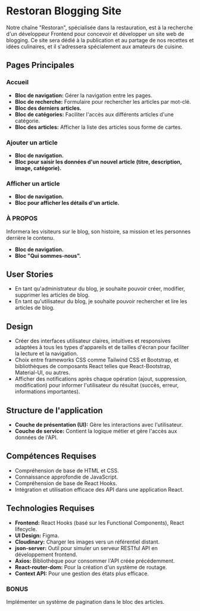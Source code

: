 # Restoran Blogging Site

Notre chaîne "Restoran", spécialisée dans la restauration, est à la recherche d'un développeur Frontend pour concevoir et développer un site web de blogging. Ce site sera dédié à la publication et au partage de nos recettes et idées culinaires, et il s'adressera spécialement aux amateurs de cuisine.

## Pages Principales

### Accueil

- **Bloc de navigation:** Gérer la navigation entre les pages.
- **Bloc de recherche:** Formulaire pour rechercher les articles par mot-clé.
- **Bloc des derniers articles.**
- **Bloc de catégories:** Faciliter l'accès aux différents articles d'une catégorie.
- **Bloc des articles:** Afficher la liste des articles sous forme de cartes.

### Ajouter un article

- **Bloc de navigation.**
- **Bloc pour saisir les données d'un nouvel article (titre, description, image, catégorie).**

### Afficher un article

- **Bloc de navigation.**
- **Bloc pour afficher les détails d'un article.**

### À PROPOS

Informera les visiteurs sur le blog, son histoire, sa mission et les personnes derrière le contenu.
- **Bloc de navigation.**
- **Bloc "Qui sommes-nous".**

## User Stories

- En tant qu'administrateur du blog, je souhaite pouvoir créer, modifier, supprimer les articles de blog.
- En tant qu'utilisateur du blog, je souhaite pouvoir rechercher et lire les articles de blog.

## Design

- Créer des interfaces utilisateur claires, intuitives et responsives adaptées à tous les types d'appareils et de tailles d'écran pour faciliter la lecture et la navigation.
- Choix entre frameworks CSS comme Tailwind CSS et Bootstrap, et bibliothèques de composants React telles que React-Bootstrap, Material-UI, ou autres.
- Afficher des notifications après chaque opération (ajout, suppression, modification) pour informer l'utilisateur du résultat (succès, erreur, informations importantes).

## Structure de l'application

- **Couche de présentation (UI):** Gère les interactions avec l'utilisateur.
- **Couche de service:** Contient la logique métier et gère l'accès aux données de l'API.

## Compétences Requises

- Compréhension de base de HTML et CSS.
- Connaissance approfondie de JavaScript.
- Compréhension de base de React Hooks.
- Intégration et utilisation efficace des API dans une application React.

## Technologies Requises

- **Frontend:** React Hooks (basé sur les Functional Components), React lifecycle.
- **UI Design:** Figma.
- **Cloudinary:** Charger les images vers un référentiel distant.
- **json-server:** Outil pour simuler un serveur RESTful API en développement frontend.
- **Axios:** Bibliothèque pour consommer l'API créée précédemment.
- **React-router-dom:** Pour la création d'un système de routage.
- **Context API:** Pour une gestion des états plus efficace.

### BONUS

Implémenter un système de pagination dans le bloc des articles.
